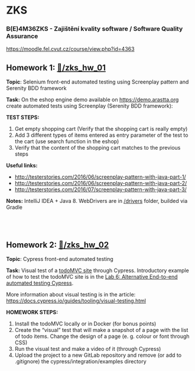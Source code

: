 # ZKS
### B(E)4M36ZKS - Zajištění kvality software / Software Quality Assurance
https://moodle.fel.cvut.cz/course/view.php?id=4363



## Homework 1: [📂/zks_hw_01](https://github.com/mkriventsev/ZKS/tree/master/zks_hw_01)
**Topic**: Selenium front-end automated testing using Screenplay pattern and Serenity BDD framework

**Task:**
On the eshop engine demo available on <https://demo.arastta.org> create automated tests using Screenplay (Serenity BDD framework):

**TEST STEPS:**

1. Get empty shopping cart (Verify that the shopping cart is really empty)
2. Add 3 different types of items entered as entry parameter of the test to the cart (use search function in the eshop)
3. Verify that the content of the shopping cart matches to the previous steps

**Useful links:**

* <http://testerstories.com/2016/06/screenplay-pattern-with-java-part-1/>
* <http://testerstories.com/2016/06/screenplay-pattern-with-java-part-2/>
* <http://testerstories.com/2016/07/screenplay-pattern-with-java-part-3/>

**Notes:**
IntelliJ IDEA + Java 8. WebDrivers are in [/drivers](https://github.com/mkriventsev/ZKS/tree/master/zks_hw_01/drivers) folder, builded via Gradle
<br/><br/><br/><br/>
## Homework 2: [📂/zks_hw_02](https://github.com/mkriventsev/ZKS/tree/master/zks_hw_02)
**Topic**: Cypress front-end automated testing


**Task:**
Visual test of a [todoMVC site](http://todomvc.com/examples/react/#/) through Cypress. Introductory example of how to test the todoMVC site is in the [Lab 6: Alternative End-to-end automated testing Cypress](https://moodle.fel.cvut.cz/mod/resource/view.php?id=133730).

More information about visual testing is in the article: <https://docs.cypress.io/guides/tooling/visual-testing.html>

**HOMEWORK STEPS:**

1. Install the todoMVC locally or in Docker (for bonus points)
2. Create the “visual” test that will make a snapshot of a page with the list of todo items.
Change the design of a page (e. g. colour or font through CSS)
3. Run the visual test and make a video of it (through Cypress)
4. Upload the project to a new GitLab repository and remove (or add to .gitignore) the cypress/integration/examples directory
